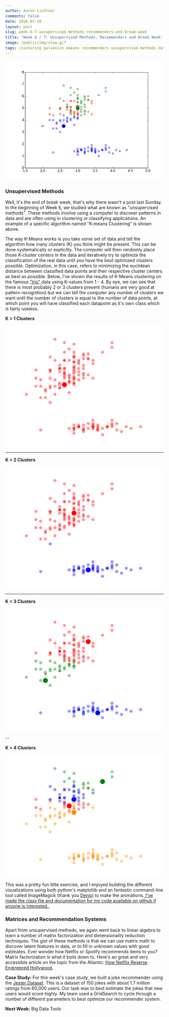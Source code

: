```yaml
---
author: Aaron Lichtner
comments: false
date: 2016-07-10 
layout: post
slug: week-6-7-unsupervised-methods-recommenders-and-break-week
title: 'Week 6 / 7: Unsupervised Methods, Recommenders and Break Week'
image: /public/img/slow.gif
tags: clustering galvanize kmeans recommenders unsupervised-methods data-science
---
```


![K-Means Clustering Animation](/public/img/slow.gif)



### Unsupervised Methods



Well, it's the end of break week, that's why there wasn't a post last Sunday. In the beginning of Week 6, we studied what are known as "unsupervised methods". These methods involve using a computer to discover patterns in data and are often using in clustering or classifying applications. An example of a specific algorithm named "K-means Clustering" is shown above.

The way K-Means works is you take some set of data and tell the algorithm how many clusters (K) you think might be present. This can be done systematically or explicitly. The computer will then randomly place those K-cluster centers in the data and iteratively try to optimize the classification of the real data until you have the best optimized clusters possible. Optimization, in this case, refers to minimizing the euclidean distance between classified data points and their respective cluster centers as best as possible. Below, I've shown the results of K-Means clustering on the famous ["Iris" ](https://archive.ics.uci.edu/ml/datasets/Iris)data using K-values from 1 - 4. By eye, we can see that there is most probably 2 or 3 clusters present (humans are very good at pattern recognition) but we can tell the computer any number of clusters we want until the number of clusters is equal to the number of data points, at which point you will have classified each datapoint as it's own class which is fairly useless.


**K = 1 Clusters**


![1_anim_crop](/public/img/1_anim_crop.gif)

---

**K = 2 Clusters**


![2_anim_crop](/public/img/2_anim_crop.gif)

---


**K = 3 Clusters**


![3_anim_crop](/public/img/3_anim_crop.gif)

--


**K = 4 Clusters**


![4_anim_crop](/public/img/4_anim_crop.gif)


This was a pretty fun little exercise, and I enjoyed building the different visualizations using both python's matplotlib and an fantastic command-line tool called ImageMagick (thank you [Denis](https://github.com/denrou)) to make the animations.[ I've made the class file and documentation for my code available on github if anyone is interested. ](https://github.com/alichtner/kmeans-clustering)



### Matrices and Recommendation Systems



Apart from unsupervised methods, we again went back to linear algebra to learn a number of matrix factorization and dimensionality reduction techniques. The gist of these methods is that we can use matrix math to discover latent features in data, or to fill in unknown values with good estimates. Ever wonder how Netflix or Spotify recommends items to you? Matrix factorization is what it boils down to. Here's an great and very accessible article on the topic from the Atlantic: [How Netflix Reverse Engineered Hollywood](http://www.theatlantic.com/technology/archive/2014/01/how-netflix-reverse-engineered-hollywood/282679/).

**Case Study:** For this week's case study, we built a joke recommender using the [Jester Dataset](http://eigentaste.berkeley.edu/dataset/). This is a dataset of 150 jokes with about 1.7 million ratings from 60,000 users. Our task was to best estimate the jokes that new users would score highly. My team used a GridSearch to cycle through a number of different parameters to best optimize our recommender system.

**Next Week:** Big Data Tools
